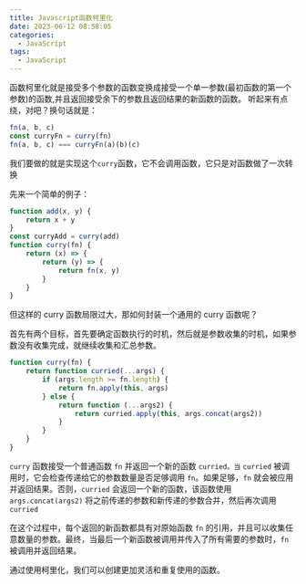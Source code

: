```yaml
---
title: Javascript函数柯里化
date: 2023-06-12 08:58:05
categories:
  - JavaScript
tags:
  - JavaScript
---
```


函数柯里化就是接受多个参数的函数变换成接受一个单一参数(最初函数的第一个参数)的函数,并且返回接受余下的参数且返回结果的新函数的函数。
听起来有点绕，对吧？换句话就是：

```javascript
fn(a, b, c)
const curryFn = curry(fn)
fn(a, b, c) === curryFn(a)(b)(c)
```

我们要做的就是实现这个`curry`函数，它不会调用函数，它只是对函数做了一次转换

先来一个简单的例子：

```javascript
function add(x, y) {
	return x + y
}
const curryAdd = curry(add)
function curry(fn) {
	return (x) => {
		return (y) => {
			return fn(x, y)
		}
	}
}
```

但这样的 curry 函数局限过大，那如何封装一个通用的 curry 函数呢？

首先有两个目标，首先要确定函数执行的时机，然后就是参数收集的时机，如果参数没有收集完成，就继续收集和汇总参数。

```javascript
function curry(fn) {
	return function curried(...args) {
		if (args.length >= fn.length) {
			return fn.apply(this, args)
		} else {
			return function (...args2) {
				return curried.apply(this, args.concat(args2))
			}
		}
	}
}
```

`curry` 函数接受一个普通函数 `fn` 并返回一个新的函数 `curried。当` `curried` 被调用时，它会检查传递给它的参数数量是否足够调用 `fn`。如果足够，`fn` 就会被应用并返回结果。否则，`curried` 会返回一个新的函数，该函数使用 `args.concat(args2)` 将之前传递的参数和新传递的参数合并，然后再次调用 `curried`

在这个过程中，每个返回的新函数都具有对原始函数 `fn` 的引用，并且可以收集任意数量的参数。最终，当最后一个新函数被调用并传入了所有需要的参数时，`fn` 被调用并返回结果。

通过使用柯里化，我们可以创建更加灵活和重复使用的函数。
